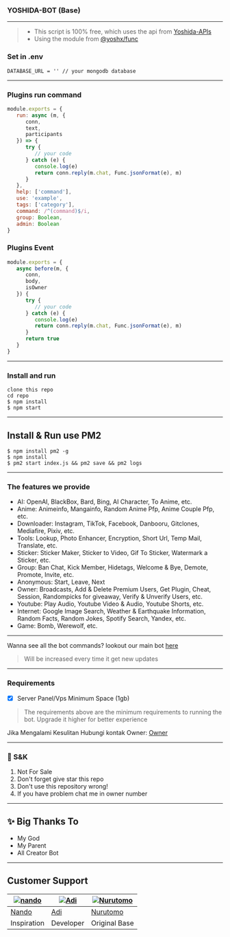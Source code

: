 ### YOSHIDA-BOT (Base)

---------

> - This script is 100% free, which uses the api from [Yoshida-APIs](https://api.yoshida.my.id)
> - Using the module from [@yoshx/func](https://github.com/Adixshnzz/Func)

### Set in .env
```
DATABASE_URL = '' // your mongodb database 
```

---------

### Plugins run command 
```Javascript
module.exports = {
   run: async (m, {
      conn,
      text,
      participants
   }) => {
      try {
         // your code
      } catch (e) {
         console.log(e)
         return conn.reply(m.chat, Func.jsonFormat(e), m)
      }
   },
   help: ['command'],
   use: 'example',
   tags: ['category'],
   command: /^(command)$/i,
   group: Boolean,
   admin: Boolean
}
```

### Plugins Event
```Javascript
module.exports = {
   async before(m, {
      conn,
      body,
      isOwner
   }) {
      try {
         // your code
      } catch (e) {
         console.log(e)
         return conn.reply(m.chat, Func.jsonFormat(e), m)
      }
      return true
   }
}
```
---------

### Install and run
```
clone this repo
cd repo
$ npm install
$ npm start
```
---------

## Install & Run use PM2

```
$ npm install pm2 -g
$ npm install
$ pm2 start index.js && pm2 save && pm2 logs
```

---------

### The features we provide
- AI: OpenAI, BlackBox, Bard, Bing, AI Character, To Anime, etc.
- Anime: Animeinfo, Mangainfo, Random Anime Pfp, Anime Couple Pfp, etc.
- Downloader: Instagram, TikTok, Facebook, Danbooru, Gitclones, Mediafire, Pixiv, etc.
- Tools: Lookup, Photo Enhancer, Encryption, Short Url, Temp Mail, Translate, etc.
- Sticker: Sticker Maker, Sticker to Video, Gif To Sticker, Watermark a Sticker, etc.
- Group: Ban Chat, Kick Member, Hidetags, Welcome & Bye, Demote, Promote, Invite, etc.
- Anonymous: Start, Leave, Next
- Owner: Broadcasts, Add & Delete Premium Users, Get Plugin, Cheat, Session, Randompicks for giveaway, Verify & Unverify Users, etc.
- Youtube: Play Audio, Youtube Video & Audio, Youtube Shorts, etc.
- Internet: Google Image Search, Weather & Earthquake Information, Random Facts, Random Jokes, Spotify Search, Yandex, etc.
- Game: Bomb, Werewolf, etc.
---------
Wanna see all the bot commands? lookout our main bot [here](https://wa.me/62856400229695?text=.menu)
> Will be increased every time it get new updates
---------
### Requirements

- [x] Server Panel/Vps Minimum Space (1gb)

> The requirements above are the minimum requirements to running the bot. Upgrade it higher for better experience

Jika Mengalami Kesulitan Hubungi kontak Owner:
[Owner](https://wa.me/6282375933838)

---------

### 📮 S&K
1. Not For Sale
2. Don't forget give star this repo
3. Don't use this repository wrong!
4. If you have problem chat me in owner number

---------

## ✨ Big Thanks To
- My God
- My Parent
- All Creator Bot
---------

## Customer Support
 [![nando](https://github.com/rifnd.png?size=100)](https://github.com/rifnd) | [![Adi](https://github.com/Adixshnzz.png?size=100)](https://github.com/Adixshnzz) | [![Nurutomo](https://github.com/Nurutomo.png?size=100)](https://github.com/Nurutomo)
----|----|----
[Nando](https://github.com/rifnd) | [Adi](https://github.com/Adixshnzz) | [Nurutomo](https://github.com/Nurutomo)
 Inspiration | Developer | Original Base